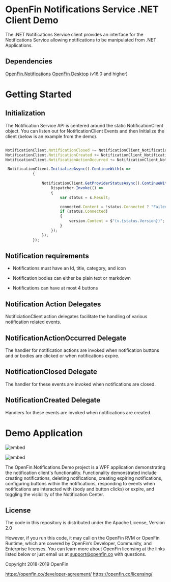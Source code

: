 # OpenFin Notifications Service .NET Client Demo

The .NET Notifications Service client provides an interface for the Notifications Service allowing notifications to be manipulated from .NET Applications.

## Dependencies

[OpenFin.Notifications](https://www.nuget.org/packages/OpenFin.Notifications/)
[OpenFin Desktop](https://www.nuget.org/packages/OpenfinDesktop/) (v16.0 and higher)

# Getting Started

## Initialization

The Notification Service API is centered around the static NotificationClient object. You can listen out for NotificationClient Events and then Initialize the client (below is an example from the demo).

```js

NotificationClient.NotificationClosed += NotificationClient_NotificationClosed;
NotificationClient.NotificationCreated += NotificationClient_NotificationCreated;
NotificationClient.NotificationActionOccurred += NotificationClient_NotificationActionOccurred;

 NotificationClient.InitializeAsync().ContinueWith(x =>
            {
                
                NotificationClient.GetProviderStatusAsync().ContinueWith(s => {
                    Dispatcher.Invoke(() =>
                    {
                        var status = s.Result;

                        connected.Content = !status.Connected ? "Failed to connect." : "Connected";
                        if (status.Connected)
                        {
                            version.Content = $"(v.{status.Version})";
                        }
                    });
                });
            });
```

## Notification requirements

- Notifications must have an Id, title, category, and icon

- Notification bodies can either be plain text or markdown 

- Notifications can have at most 4 buttons

## Notification Action Delegates

NotificiationClient action delegates facilitate the handling of various notification related events.

## NotificationActionOccurred Delegate

The handler for notification actions are invoked when notification buttons and or bodies are clicked or when notifications expire.

## NotificationClosed Delegate

The handler for these events are invoked when notifications are closed.

## NotificationCreated Delegate

Handlers for these events are invoked when notifications are created.

# Demo Application

![embed](ss1.png)

![embed](ss2.png)

The OpenFin.Notifications.Demo project is a WPF application demonstrating the notification client's functionality. Functionality demonstrated include creating notifications, deleting notifications, creating expiring notifications, configuring buttons within the notifications, responding to events when notifications are interacted with (body and button clicks) or expire, and toggling the visibility of the Notification Center.


## License

The code in this repository is distributed under the Apache License, Version 2.0

However, if you run this code, it may call on the OpenFin RVM or OpenFin Runtime, which are covered by OpenFin’s Developer, Community, and Enterprise licenses. You can learn more about OpenFin licensing at the links listed below or just email us at support@openfin.co with questions.



Copyright 2018-2019 OpenFin

https://openfin.co/developer-agreement/ 
https://openfin.co/licensing/
